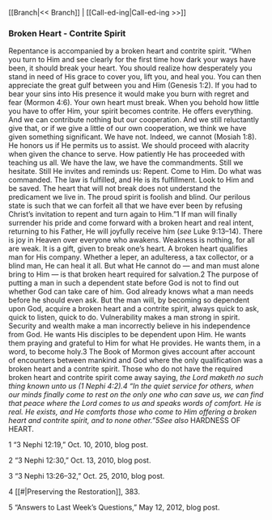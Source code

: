 [[Branch|<< Branch]]  |  [[Call-ed-ing|Call-ed-ing >>]]

### Broken Heart - Contrite Spirit
Repentance is accompanied by a broken heart and contrite spirit. “When you turn to Him and see clearly for the first time how dark your ways have been, it should break your heart. You should realize how desperately you stand in need of His grace to cover you, lift you, and heal you. You can then appreciate the great gulf between you and Him (Genesis 1:2). If you had to bear your sins into His presence it would make you burn with regret and fear (Mormon 4:6). Your own heart must break. When you behold how little you have to offer Him, your spirit becomes contrite. He offers everything. And we can contribute nothing but our cooperation. And we still reluctantly give that, or if we give a little of our own cooperation, we think we have given something significant. We have not. Indeed, we cannot (Mosiah 1:8). He honors us if He permits us to assist. We should proceed with alacrity when given the chance to serve. How patiently He has proceeded with teaching us all. We have the law, we have the commandments. Still we hesitate. Still He invites and reminds us: Repent. Come to Him. Do what was commanded. The law is fulfilled, and He is its fulfillment. Look to Him and be saved. The heart that will not break does not understand the predicament we live in. The proud spirit is foolish and blind. Our perilous state is such that we can forfeit all that we have ever been by refusing Christ’s invitation to repent and turn again to Him.”1 If man will finally surrender his pride and come forward with a broken heart and real intent, returning to his Father, He will joyfully receive him (*see* Luke 9:13–14). There is joy in Heaven over everyone who awakens. Weakness is nothing, for all are weak. It is a gift, given to break one’s heart. A broken heart qualifies man for His company. Whether a leper, an adulteress, a tax collector, or a blind man, He can heal it all. But what He cannot do — and man must alone bring to Him — is that broken heart required for salvation.2 The purpose of putting a man in such a dependent state before God is not to find out whether God can take care of him. God already knows what a man needs before he should even ask. But the man will, by becoming so dependent upon God, acquire a broken heart and a contrite spirit, always quick to ask, quick to listen, quick to do. Vulnerability makes a man strong in spirit. Security and wealth make a man incorrectly believe in his independence from God. He wants His disciples to be dependent upon Him. He wants them praying and grateful to Him for what He provides. He wants them, in a word, to become holy.3 The Book of Mormon gives account after account of encounters between mankind and God where the only qualification was a broken heart and a contrite spirit. Those who do not have the required broken heart and contrite spirit come away saying, *the Lord maketh no such thing known unto us *(1 Nephi 4:2).4 “In the quiet service for others, when our minds finally come to rest on the only one who can save us, we can find that peace where the Lord comes to us and speaks words of comfort. He is real. He exists, and He comforts those who come to Him offering a broken heart and contrite spirit, and to none other.”5*See also* HARDNESS OF HEART.



1 “3 Nephi 12:19,” Oct. 10, 2010, blog post.


2 “3 Nephi 12:30,” Oct. 13, 2010, blog post.


3 “3 Nephi 13:26–32,” Oct. 25, 2010, blog post.


4
[[#|Preserving the Restoration]], 383.


5 “Answers to Last Week’s Questions,” May 12, 2012, blog post.